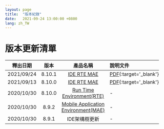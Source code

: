 ```yaml
---
layout: page
title:  "版本紀錄"
date:   2021-09-24 13:00:00 +0800
lang: zh_TW
---
```


# 版本更新清單

|釋出日期|版本|產品名稱|說明文件|
|:-:|:-:|:-:|:-|
|2021/09/24|8.10.1|[IDE ](IDE/README.html) [ RTE ](RTE/README.html)  [ MAE ](MAE/README.html)|[PDF](Doc/Release8.10.1-20210924.pdf){:target='_blank'}|
|2021/09/13|8.10.0|[IDE ](IDE/README.html) [ RTE ](RTE/README.html)  [ MAE ](MAE/README.html)|[PDF](Doc/Release8.10.0-20210913.pdf){:target='_blank'}|
|2020/10/30|8.10.0|[Run Time Environment(RTE)](RTE/README.html)|-|
|2020/10/30|8.9.2|[Mobile Application Environment(MAE)](RTE/README.html)|-|
|2020/10/30|8.9.1|IDE架構樹更新|-|

